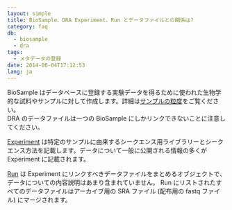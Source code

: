 ```yaml
---
layout: simple
title: BioSample、DRA Experiment、Run とデータファイルとの関係は?
category: faq
db:
  - biosample
  - dra
tags: 
  - メタデータの登録
date: 2014-06-04T17:12:53
lang: ja
---
```


BioSample はデータベースに登録する実験データを得るために使われた生物学的な試料やサンプルに対して作成します。詳細は[サンプルの粒度](/biosample/overview.html#granularity)をご覧ください。  
DRA のデータファイルは一つの BioSample にしかリンクできないことに注意してください。

[Experiment](/dra/metadata.html#Experiment) は特定のサンプルに由来するシークエンス用ライブラリーとシークエンス方法を記載します。データについて一般に公開される情報の多くが Experiment に記載されます。

[Run](/dra/metadata.html#Run) は Experiment にリンクすべきデータファイルをまとめるオブジェクトで、データについての内容説明はあまり含まれていません。
Run にリストされたすべてのデータファイルはアーカイブ用の SRA ファイル (配布用の fastq ファイル) にマージされます。
